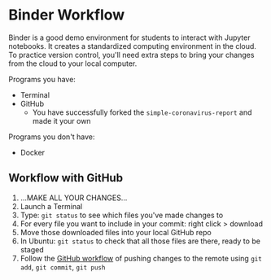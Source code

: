 # Binder Workflow

Binder is a good demo environment for students to interact with Jupyter notebooks. It creates a standardized computing environment in the cloud. To practice version control, you'll need extra steps to bring your changes from the cloud to your local computer.

Programs you have:
* Terminal
* GitHub
    * You have successfully forked the `simple-coronavirus-report` and made it your own

Programs you don't have:
* Docker 

## Workflow with GitHub

1. ...MAKE ALL YOUR CHANGES...
1. Launch a Terminal
1. Type: `git status` to see which files you've made changes to
1. For every file you want to include in your commit: right click > download
1. Move those downloaded files into your local GitHub repo
1. In Ubuntu: `git status` to check that all those files are there, ready to be staged
1. Follow the [GitHub workflow](./github_version_control.md) of pushing changes to the remote using `git add`, `git commit`, `git push` 